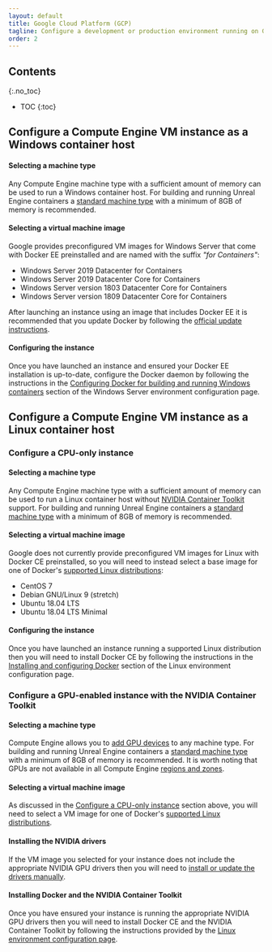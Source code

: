 ```yaml
---
layout: default
title: Google Cloud Platform (GCP)
tagline: Configure a development or production environment running on GCP.
order: 2
---
```


## Contents
{:.no_toc}

* TOC
{:toc}


## Configure a Compute Engine VM instance as a Windows container host

#### Selecting a machine type

Any Compute Engine machine type with a sufficient amount of memory can be used to run a Windows container host. For building and running Unreal Engine containers a [standard machine type](https://cloud.google.com/compute/docs/machine-types#standard_machine_types) with a minimum of 8GB of memory is recommended.

#### Selecting a virtual machine image

Google provides preconfigured VM images for Windows Server that come with Docker EE preinstalled and are named with the suffix *"for Containers"*:

- Windows Server 2019 Datacenter for Containers
- Windows Server 2019 Datacenter Core for Containers
- Windows Server version 1803 Datacenter Core for Containers
- Windows Server version 1809 Datacenter Core for Containers

After launching an instance using an image that includes Docker EE it is recommended that you update Docker by following the [official update instructions](https://docs.docker.com/install/windows/docker-ee/#update-docker-engine---enterprise).

#### Configuring the instance

Once you have launched an instance and ensured your Docker EE installation is up-to-date, configure the Docker daemon by following the instructions in the [Configuring Docker for building and running Windows containers](./local-windows-server#configuring-docker-for-building-and-running-windows-containers) section of the Windows Server environment configuration page.


## Configure a Compute Engine VM instance as a Linux container host

### Configure a CPU-only instance

#### Selecting a machine type

Any Compute Engine machine type with a sufficient amount of memory can be used to run a Linux container host without [NVIDIA Container Toolkit](../concepts/nvidia-docker) support. For building and running Unreal Engine containers a [standard machine type](https://cloud.google.com/compute/docs/machine-types#standard_machine_types) with a minimum of 8GB of memory is recommended.

#### Selecting a virtual machine image

Google does not currently provide preconfigured VM images for Linux with Docker CE preinstalled, so you will need to instead select a base image for one of Docker's [supported Linux distributions](https://docs.docker.com/install/#supported-platforms):

- CentOS 7
- Debian GNU/Linux 9 (stretch)
- Ubuntu 18.04 LTS
- Ubuntu 18.04 LTS Minimal

#### Configuring the instance

Once you have launched an instance running a supported Linux distribution then you will need to install Docker CE by following the instructions in the [Installing and configuring Docker](./local-linux#installing-and-configuring-docker) section of the Linux environment configuration page.

### Configure a GPU-enabled instance with the NVIDIA Container Toolkit

#### Selecting a machine type

Compute Engine allows you to [add GPU devices](https://cloud.google.com/compute/docs/gpus/add-gpus) to any machine type. For building and running Unreal Engine containers a [standard machine type](https://cloud.google.com/compute/docs/machine-types#standard_machine_types) with a minimum of 8GB of memory is recommended. It is worth noting that GPUs are not available in all Compute Engine [regions and zones](https://cloud.google.com/compute/docs/regions-zones/).

#### Selecting a virtual machine image

As discussed in the [Configure a CPU-only instance](#configure-a-cpu-only-instance) section above, you will need to select a VM image for one of Docker's [supported Linux distributions](https://docs.docker.com/install/#supported-platforms).

#### Installing the NVIDIA drivers

If the VM image you selected for your instance does not include the appropriate NVIDIA GPU drivers then you will need to [install or update the drivers manually](https://cloud.google.com/compute/docs/gpus/add-gpus#install-gpu-driver).

#### Installing Docker and the NVIDIA Container Toolkit

Once you have ensured your instance is running the appropriate NVIDIA GPU drivers then you will need to install Docker CE and the NVIDIA Container Toolkit by following the instructions provided by the [Linux environment configuration page](./local-linux).
